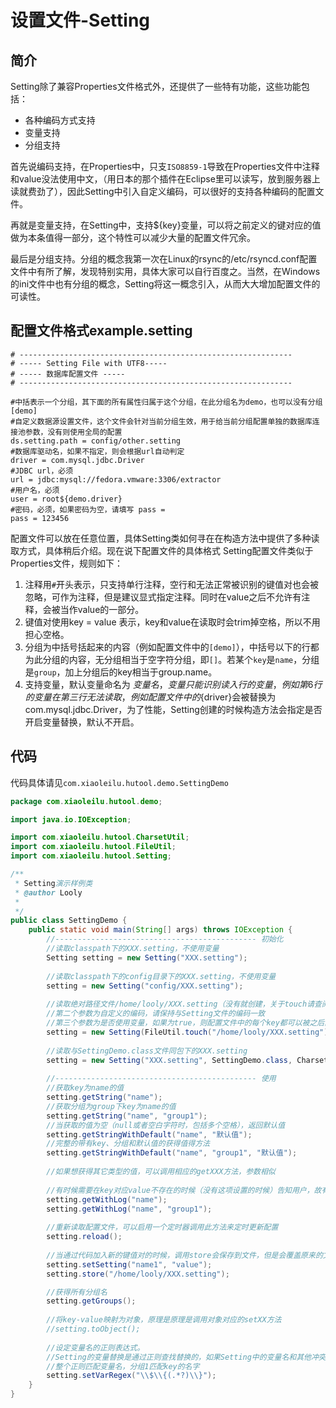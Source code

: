 设置文件-Setting
===

## 简介
Setting除了兼容Properties文件格式外，还提供了一些特有功能，这些功能包括：
- 各种编码方式支持
- 变量支持
- 分组支持

首先说编码支持，在Properties中，只支`ISO8859-1`导致在Properties文件中注释和value没法使用中文，（用日本的那个插件在Eclipse里可以读写，放到服务器上读就费劲了），因此Setting中引入自定义编码，可以很好的支持各种编码的配置文件。

再就是变量支持，在Setting中，支持${key}变量，可以将之前定义的键对应的值做为本条值得一部分，这个特性可以减少大量的配置文件冗余。

最后是分组支持。分组的概念我第一次在Linux的rsync的/etc/rsyncd.conf配置文件中有所了解，发现特别实用，具体大家可以自行百度之。当然，在Windows的ini文件中也有分组的概念，Setting将这一概念引入，从而大大增加配置文件的可读性。

## 配置文件格式example.setting

```shell
# -------------------------------------------------------------
# ----- Setting File with UTF8-----
# ----- 数据库配置文件 -----
# -------------------------------------------------------------

#中括表示一个分组，其下面的所有属性归属于这个分组，在此分组名为demo，也可以没有分组
[demo]
#自定义数据源设置文件，这个文件会针对当前分组生效，用于给当前分组配置单独的数据库连接池参数，没有则使用全局的配置
ds.setting.path = config/other.setting
#数据库驱动名，如果不指定，则会根据url自动判定
driver = com.mysql.jdbc.Driver
#JDBC url，必须
url = jdbc:mysql://fedora.vmware:3306/extractor
#用户名，必须
user = root${demo.driver}
#密码，必须，如果密码为空，请填写 pass = 
pass = 123456
```

配置文件可以放在任意位置，具体Setting类如何寻在在构造方法中提供了多种读取方式，具体稍后介绍。现在说下配置文件的具体格式
Setting配置文件类似于Properties文件，规则如下：

1. 注释用`#`开头表示，只支持单行注释，空行和无法正常被识别的键值对也会被忽略，可作为注释，但是建议显式指定注释。同时在value之后不允许有注释，会被当作value的一部分。
2. 键值对使用key = value 表示，key和value在读取时会trim掉空格，所以不用担心空格。
3. 分组为中括号括起来的内容（例如配置文件中的`[demo]`），中括号以下的行都为此分组的内容，无分组相当于空字符分组，即`[]`。若某个`key`是`name`，分组是`group`，加上分组后的key相当于group.name。
4. 支持变量，默认变量命名为 ${变量名}，变量只能识别读入行的变量，例如第6行的变量在第三行无法读取，例如配置文件中的${driver}会被替换为com.mysql.jdbc.Driver，为了性能，Setting创建的时候构造方法会指定是否开启变量替换，默认不开启。

## 代码
代码具体请见`com.xiaoleilu.hutool.demo.SettingDemo`

```Java
package com.xiaoleilu.hutool.demo;

import java.io.IOException;

import com.xiaoleilu.hutool.CharsetUtil;
import com.xiaoleilu.hutool.FileUtil;
import com.xiaoleilu.hutool.Setting;

/**
 * Setting演示样例类
 * @author Looly
 *
 */
public class SettingDemo {
	public static void main(String[] args) throws IOException {
		//--------------------------------------------- 初始化
		//读取classpath下的XXX.setting，不使用变量
		Setting setting = new Setting("XXX.setting");
		
		//读取classpath下的config目录下的XXX.setting，不使用变量
		setting = new Setting("config/XXX.setting");
		
		//读取绝对路径文件/home/looly/XXX.setting（没有就创建，关于touch请查阅FileUtil）
		//第二个参数为自定义的编码，请保持与Setting文件的编码一致
		//第三个参数为是否使用变量，如果为true，则配置文件中的每个key都可以被之后的条目中的value引用形式为 ${key}
		setting = new Setting(FileUtil.touch("/home/looly/XXX.setting"), CharsetUtil.UTF_8, true);
		
		//读取与SettingDemo.class文件同包下的XXX.setting
		setting = new Setting("XXX.setting", SettingDemo.class, CharsetUtil.UTF_8, true);
		
		//--------------------------------------------- 使用
		//获取key为name的值
		setting.getString("name");
		//获取分组为group下key为name的值
		setting.getString("name", "group1");
		//当获取的值为空（null或者空白字符时，包括多个空格），返回默认值
		setting.getStringWithDefault("name", "默认值");
		//完整的带有key、分组和默认值的获得值得方法
		setting.getStringWithDefault("name", "group1", "默认值");
		
		//如果想获得其它类型的值，可以调用相应的getXXX方法，参数相似
		
		//有时候需要在key对应value不存在的时候（没有这项设置的时候）告知用户，故有此方法打印一个debug日志
		setting.getWithLog("name");
		setting.getWithLog("name", "group1");
		
		//重新读取配置文件，可以启用一个定时器调用此方法来定时更新配置
		setting.reload();
		
		//当通过代码加入新的键值对的时候，调用store会保存到文件，但是会覆盖原来的文件，并丢失注释
		setting.setSetting("name1", "value");
		setting.store("/home/looly/XXX.setting");

		//获得所有分组名
		setting.getGroups();
		
		//将key-value映射为对象，原理是原理是调用对象对应的setXX方法
		//setting.toObject();
		
		//设定变量名的正则表达式。
		//Setting的变量替换是通过正则查找替换的，如果Setting中的变量名和其他冲突，可以改变变量的定义方式
		//整个正则匹配变量名，分组1匹配key的名字
		setting.setVarRegex("\\$\\{(.*?)\\}");
	}
}
```

